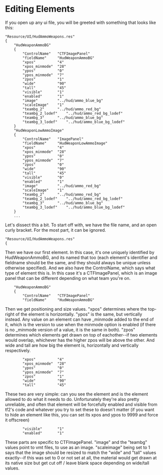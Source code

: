 # Editing Elements

If you open up any ui file, you will be greeted with something that looks like this:
```
"Resource/UI/HudAmmoWeapons.res"
{
	"HudWeaponAmmoBG"
	{
		"ControlName"	"CTFImagePanel"
		"fieldName"		"HudWeaponAmmoBG"
		"xpos"			"4"
		"xpos_minmode"	"28"
		"ypos"			"0"
		"ypos_minmode"	"7"
		"zpos"			"1"
		"wide"			"90"
		"tall"			"45"
		"visible"		"1"
		"enabled"		"1"
		"image"			"../hud/ammo_blue_bg"
		"scaleImage"	"1"	
		"teambg_2"		"../hud/ammo_red_bg"
		"teambg_2_lodef"	"../hud/ammo_red_bg_lodef"
		"teambg_3"		"../hud/ammo_blue_bg"
		"teambg_3_lodef"	"../hud/ammo_blue_bg_lodef"			
	}
	"HudWeaponLowAmmoImage"
	{
		"ControlName"	"ImagePanel"
		"fieldName"		"HudWeaponLowAmmoImage"
		"xpos"			"4"
		"xpos_minmode"	"28"
		"ypos"			"0"
		"ypos_minmode"	"7"
		"zpos"			"0"
		"wide"			"90"
		"tall"			"45"
		"visible"		"0"
		"enabled"		"1"
		"image"			"../hud/ammo_red_bg"
		"scaleImage"	"1"	
		"teambg_2"		"../hud/ammo_red_bg"
		"teambg_2_lodef"	"../hud/ammo_red_bg_lodef"
		"teambg_3"		"../hud/ammo_blue_bg"
		"teambg_3_lodef"	"../hud/ammo_blue_bg_lodef"			
	}
	...
```

Let's dissect this a bit. To start off with, we have the file name, and an open curly bracket. For the most part, it can be ignored.
```
"Resource/UI/HudAmmoWeapons.res"
{
```

Then we have our first element. In this case, it's one uniquely identified by HudWeaponAmmoBG, and its named that too (each element's identifier and fieldname should be the same, and they should always be unique unless otherwise specified). And we also have the ControlName, which says what type of element this is. In this case it's a CTFImagePanel, which is an image panel that can be different depending on what team you're on.
```
	"HudWeaponAmmoBG"
	{
		"ControlName"	"CTFImagePanel"
		"fieldName"		"HudWeaponAmmoBG"
```

Then we get positioning and size values. "xpos" determines where the top-right of the element is horizontally. "ypos" is the same, but vertically instead. Any value on an element can have _minmode added to the end of it, which is the version to use when the minmode option is enabled (if there is no _minmode version of a value, it is the same in both). "zpos" determines which elements get drawn on top of eachother--if two elements would overlap, whichever has the higher zpos will be above the other. And wide and tall are how big the element is, horizontally and vertically respectively.
```
		"xpos"			"4"
		"xpos_minmode"	"28"
		"ypos"			"0"
		"ypos_minmode"	"7"
		"zpos"			"1"
		"wide"			"90"
		"tall"			"45"
```

These two are very simple: can you see the element and is the element allowed to do what it needs to do. Unfortunately they're also pretty unreliable, and often that element will be forcefully enabled and visible from tf2's code and whatever you try to set these to doesn't matter (if you want to hide an element like this, you can set its xpos and ypos to 9999 and force it offscreen)
```
		"visible"		"1"
		"enabled"		"1"
```

These parts are specific to CTFImagePanel. "image" and the "teambg" values point to vmt files, to use as an image. "scaleimage" being set to 1 says that the image should be resized to match the "wide" and "tall" values exactly--if this was set to 0 or not set at all, the material would get drawn at its native size but get cut off / leave blank space depending on wide/tall values.

